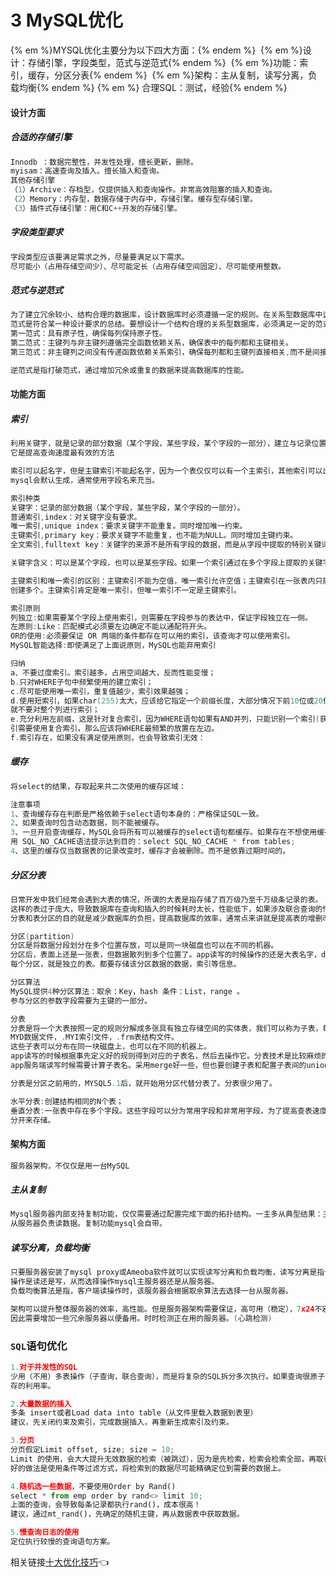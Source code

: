 # 3 MySQL优化

{% em %}MYSQL优化主要分为以下四大方面：{% endem %}
​    {% em %}设计：存储引擎，字段类型，范式与逆范式{% endem %}
​    {% em %}功能：索引，缓存，分区分表{% endem %}
​    {% em %}架构：主从复制，读写分离，负载均衡{% endem %}
   {% em %} 合理SQL：测试，经验{% endem %}

#### 设计方面

##### 合适的存储引擎

```c
Innodb ：数据完整性，并发性处理，擅长更新，删除。
myisam：高速查询及插入。擅长插入和查询。
其他存储引擎
（1）Archive：存档型，仅提供插入和查询操作。非常高效阻塞的插入和查询。
（2）Memory：内存型，数据存储于内存中，存储引擎。缓存型存储引擎。
（3）插件式存储引擎：用C和C++开发的存储引擎。

```

##### 字段类型要求

```c
字段类型应该要满足需求之外，尽量要满足以下需求。
尽可能小（占用存储空间少）、尽可能定长（占用存储空间固定）、尽可能使用整数。

```

##### 范式与逆范式

```c
为了建立冗余较小、结构合理的数据库，设计数据库时必须遵循一定的规则。在关系型数据库中这种规则就称为范式。
范式是符合某一种设计要求的总结。要想设计一个结构合理的关系型数据库，必须满足一定的范式。
第一范式：具有原子性，确保每列保持原子性。
第二范式：主键列与非主键列遵循完全函数依赖关系，确保表中的每列都和主键相关。
第三范式：非主键列之间没有传递函数依赖关系索引，确保每列都和主键列直接相关,而不是间接相关。

逆范式是指打破范式，通过增加冗余或重复的数据来提高数据库的性能。

```

#### 功能方面

##### 索引

```c
利用关键字，就是记录的部分数据（某个字段，某些字段，某个字段的一部分），建立与记录位置的对应关系，就是索引。
它是提高查询速度最有效的方法

索引可以起名字，但是主键索引不能起名字，因为一个表仅仅可以有一个主索引，其他索引可以出现多个。名字可以省略，
mysql会默认生成，通常使用字段名来充当。

```

```c
索引种类
关键字：记录的部分数据（某个字段，某些字段，某个字段的一部分）。
普通索引,index：对关键字没有要求。
唯一索引,unique index：要求关键字不能重复。同时增加唯一约束。
主键索引,primary key：要求关键字不能重复，也不能为NULL。同时增加主键约束。
全文索引,fulltext key：关键字的来源不是所有字段的数据，而是从字段中提取的特别关键词。

关键字含义：可以是某个字段，也可以是某些字段。如果一个索引通过在多个字段上提取的关键字，称之为复合索引

主键索引和唯一索引的区别：主键索引不能为空值，唯一索引允许空值；主键索引在一张表内只能创建一个，唯一索引可以
创建多个。主键索引肯定是唯一索引，但唯一索引不一定是主键索引。

```

```c
索引原则
列独立:如果需要某个字段上使用索引，则需要在字段参与的表达中，保证字段独立在一侧。
左原则:Like：匹配模式必须要左边确定不能以通配符开头。
OR的使用:必须要保证 OR 两端的条件都存在可以用的索引，该查询才可以使用索引。
MySQL智能选择:即使满足了上面说原则，MySQL也能弃用索引

```

```c
归纳
a、不要过度索引。索引越多，占用空间越大，反而性能变慢；
b.只对WHERE子句中频繁使用的建立索引；
c.尽可能使用唯一索引，重复值越少，索引效果越强；
d.使用短索引，如果char(255)太大，应该给它指定一个前缀长度，大部分情况下前10位或20位值基本是唯一的，那么
就不要对整个列进行索引；
e.充分利用左前缀，这是针对复合索引，因为WHERE语句如果有AND并列，只能识别一个索引(获取记录最少的那个)，索
引需要使用复合索引，那么应该将WHERE最频繁的放置在左边。
f.索引存在，如果没有满足使用原则，也会导致索引无效：

```

##### 缓存

```c
将select的结果，存取起来共二次使用的缓存区域：

注意事项
1、查询缓存存在判断是严格依赖于select语句本身的：严格保证SQL一致。
2、如果查询时包含动态数据，则不能被缓存。
3、一旦开启查询缓存，MySQL会将所有可以被缓存的select语句都缓存。如果存在不想使用缓存的SQL执行，则可以使
用 SQL_NO_CACHE语法提示达到目的：select SQL_NO_CACHE * from tables;
4、这里的缓存仅当数据表的记录改变时，缓存才会被删除。而不是依靠过期时间的。

```

##### 分区分表

```c
日常开发中我们经常会遇到大表的情况，所谓的大表是指存储了百万级乃至千万级条记录的表。
这样的表过于庞大，导致数据库在查询和插入的时候耗时太长，性能低下，如果涉及联合查询的情况，性能会更加糟糕。
分表和表分区的目的就是减少数据库的负担，提高数据库的效率，通常点来讲就是提高表的增删改查效率。

```

```c
分区(partition)
分区是将数据分段划分在多个位置存放，可以是同一块磁盘也可以在不同的机器。
分区后，表面上还是一张表，但数据散列到多个位置了。app读写的时候操作的还是大表名字，db自动去组织分区的数据。
每个分区，就是独立的表。都要存储该分区数据的数据，索引等信息。

分区算法
MySQL提供4种分区算法：取余：Key，hash 条件：List，range 。
参与分区的参数字段需要为主键的一部分。

```

```c
分表
分表是将一个大表按照一定的规则分解成多张具有独立存储空间的实体表，我们可以称为子表，每个表都对应三个文件，
MYD数据文件，.MYI索引文件，.frm表结构文件。
这些子表可以分布在同一块磁盘上，也可以在不同的机器上。
app读写的时候根据事先定义好的规则得到对应的子表名，然后去操作它。分表技术是比较麻烦的，需要手动去创建子表，
app服务端读写时候需要计算子表名。采用merge好一些，但也要创建子表和配置子表间的union关系。（需要手动分表）

分表是分区之前用的，MYSQL5.1后，就开始用分区代替分表了。分表很少用了。

水平分表:创建结构相同的N个表；
垂直分表:一张表中存在多个字段。这些字段可以分为常用字段和非常用字段，为了提高查表速度，我们可以把这两类字段
分开来存储。

```

#### 架构方面

```c
服务器架构，不仅仅是用一台MySQL

```

##### 主从复制

```c
Mysql服务器内部支持复制功能，仅仅需要通过配置完成下面的拓扑结构。一主多从典型结果：主服务器负责写数据。
从服务器负责读数据。复制功能mysql会自带。

```

##### 读写分离，负载均衡

```c
只要服务器安装了mysql proxy或Ameoba软件就可以实现读写分离和负载均衡，读写分离是指该服务器会判断客户端的
操作是读还是写，从而选择操作mysql主服务器还是从服务器。
负载均衡算法是指，客户端读操作时，该服务器会根据取余算法去选择一台从服务器。

架构可以提升整体服务器的效率，高性能。但是服务器架构需要保证，高可用（稳定），7x24不宕机。
因此需要增加一些冗余服务器以便备用。时时检测正在用的服务器。(心跳检测)

```

### `SQL`语句优化

```python
1.对于并发性的SQL
少用（不用）多表操作（子查询，联合查询），而是将复杂的SQL拆分多次执行。如果查询很原子（很小），会增加查询缓
存的利用率。

2.大量数据的插入
多条 insert或者Load data into table（从文件里载入数据到表里）
建议，先关闭约束及索引，完成数据插入，再重新生成索引及约束。

3.分页
分页假定Limit offset, size; size = 10;
Limit 的使用，会大大提升无效数据的检索（被跳过），因为是先检索，检索会检索全部，再取得想要的。
好的做法是使用条件等过滤方式，将检索到的数据尽可能精确定位到需要的数据上。

4.随机选一些数据，不要使用Order by Rand()
select * from emp order by rand<> limit 10;
上面的查询，会导致每条记录都执行rand()，成本很高！
建议，通过mt_rand()，先确定的随机主键，再从数据表中获取数据。

5.慢查询日志的使用
定位执行较慢的查询语句方案。
```

相关链接[十大优化技巧](https://www.cnblogs.com/sharpest/p/10390035.html)👈